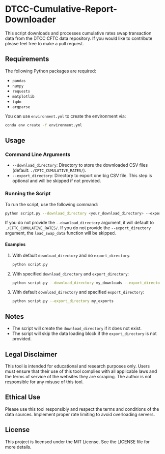 # DTCC-Cumulative-Report-Downloader

This script downloads and processes cumulative rates swap transaction data from the DTCC CFTC data repository. If you would like to contribute please feel free to make a pull request.

## Requirements

The following Python packages are required:
- `pandas`
- `numpy`
- `requests`
- `matplotlib`
- `tqdm`
- `argparse`

You can use `environment.yml` to create the environment via:

```sh
conda env create -f environment.yml
```

## Usage

### Command Line Arguments

- `--download_directory`: Directory to store the downloaded CSV files (default: `./CFTC_CUMULATIVE_RATES/`).
- `--export_directory`: Directory to export one big CSV file. This step is optional and will be skipped if not provided.

### Running the Script

To run the script, use the following command:

```sh
python script.py --download_directory <your_download_directory> --export_directory <your_export_directory>
```

If you do not provide the `--download_directory` argument, it will default to `./CFTC_CUMULATIVE_RATES/`. If you do not provide the `--export_directory` argument, the `load_swap_data` function will be skipped.

#### Examples

1. With default `download_directory` and no `export_directory`:
    ```sh
    python script.py
    ```

2. With specified `download_directory` and `export_directory`:
    ```sh
    python script.py --download_directory my_downloads --export_directory my_exports
    ```

3. With default `download_directory` and specified `export_directory`:
    ```sh
    python script.py --export_directory my_exports
    ```

## Notes

- The script will create the `download_directory` if it does not exist.
- The script will skip the data loading block if the `export_directory` is not provided.

## Legal Disclaimer

This tool is intended for educational and research purposes only. Users must ensure that their use of this tool complies with all applicable laws and the terms of service of the websites they are scraping. The author is not responsible for any misuse of this tool.

## Ethical Use

Please use this tool responsibly and respect the terms and conditions of the data sources. Implement proper rate limiting to avoid overloading servers.

## License

This project is licensed under the MIT License. See the LICENSE file for more details.
